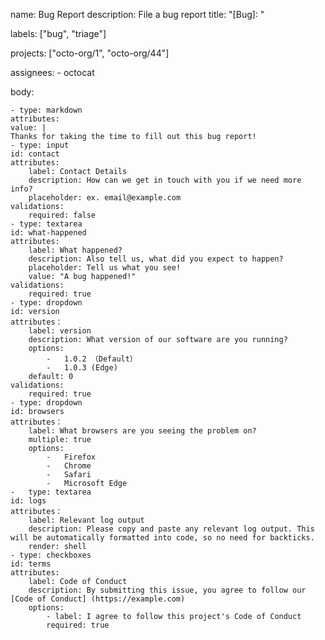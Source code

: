 name: Bug Report
description: File a bug report
title: "[Bug]: "

labels: ["bug", "triage"]

projects: ["octo-org/1", "octo-org/44"] 

assignees:
    - octocat 

body:

    - type: markdown
    attributes:
    value: | 
    Thanks for taking the time to fill out this bug report!
    - type: input
    id: contact 
    attributes:
        label: Contact Details
        description: How can we get in touch with you if we need more info? 
        placeholder: ex. email@example.com
    validations:
        required: false
    - type: textarea
    id: what-happened 
    attributes:
        label: What happened?
        description: Also tell us, what did you expect to happen? 
        placeholder: Tell us what you see! 
        value: "A bug happened!"
    validations:
        required: true
    - type: dropdown 
    id: version
    attributes：
        label: version
        description: What version of our software are you running? 
        options:
            -   1.0.2 （Default）
            -   1.0.3 (Edge)
        default: 0
    validations:
        required: true
    - type: dropdown 
    id: browsers
    attributes：
        label: What browsers are you seeing the problem on? 
        multiple: true 
        options:
            -   Firefox
            -   Chrome
            -   Safari
            -   Microsoft Edge
    -   type: textarea
    id: logs
    attributes：
        label: Relevant log output
        description: Please copy and paste any relevant log output. This will be automatically formatted into code, so no need for backticks.
        render: shell
    - type: checkboxes
    id: terms
    attributes:
        label: Code of Conduct
        description: By submitting this issue, you agree to follow our [Code of Conduct] (https://example.com)
        options:
            - label: I agree to follow this project's Code of Conduct 
            required: true
